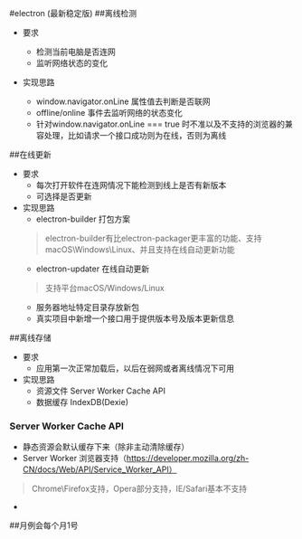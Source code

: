 #electron (最新稳定版)
##离线检测
+ 要求
    + 检测当前电脑是否连网
    + 监听网络状态的变化

+ 实现思路
    + window.navigator.onLine 属性值去判断是否联网
    + offline/online 事件去监听网络的状态变化
    + 针对window.navigator.onLine === true 时不准以及不支持的浏览器的兼容处理，比如请求一个接口成功则为在线，否则为离线


##在线更新
+ 要求
    + 每次打开软件在连网情况下能检测到线上是否有新版本
    + 可选择是否更新
+ 实现思路
    + electron-builder 打包方案
    >electron-builder有比electron-packager更丰富的功能、支持macOS\Windows\Linux、并且支持在线自动更新功能
    + electron-updater 在线自动更新
    >支持平台macOS/Windows/Linux
    + 服务器地址特定目录存放新包
    + 真实项目中新增一个接口用于提供版本号及版本更新信息


##离线存储
+ 要求
    + 应用第一次正常加载后，以后在弱网或者离线情况下可用
+ 实现思路
    + 资源文件 Server Worker Cache API 
    + 数据缓存 IndexDB(Dexie)


### Server Worker Cache API

+ 静态资源会默认缓存下来（除非主动清除缓存）
+ Server Worker 浏览器支持（https://developer.mozilla.org/zh-CN/docs/Web/API/Service_Worker_API）
>Chrome\Firefox支持，Opera部分支持，IE/Safari基本不支持
+ 


##月例会每个月1号